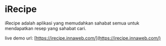 # iRecipe

iRecipe adalah aplikasi yang memudahkan sahabat semua untuk mendapatkan resep yang sahabat cari. 

live demo url: [https://irecipe.innaweb.com/](https://irecipe.innaweb.com/)